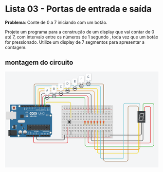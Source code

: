 # Lista 03 - Portas de entrada e saída

**Problema**: Conte de 0 a 7 iniciando com um botão.

Projete um programa para a construção de um display que vai contar de 0 até 7, com
intervalo entre os números de 1 segundo , toda vez que um botão for pressionado. Utilize
um display de 7 segmentos para apresentar a contagem.

## montagem do circuito

<p align="center">
  <img src="https://github.com/CarlosG18/sd_dca0919/blob/main/examples/example4/esquema4.png" alt="esquema do circuito no arduino">
</p>